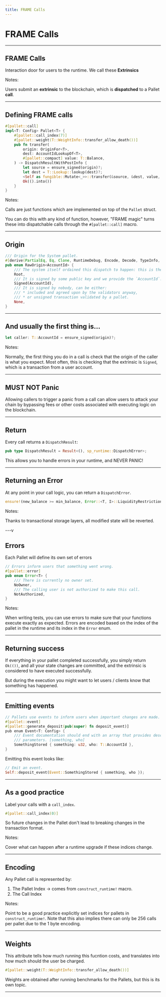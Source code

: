 ```yaml
---
title: FRAME Calls
---
```


# FRAME Calls

---

## FRAME Calls

Interaction door for users to the runtime.
We call these **Extrinsics**

Notes:

Users submit an **extrinsic** to the blockchain, which is **dispatched** to a Pallet **call**.

---

## Defining FRAME calls

```rust
#[pallet::call]
impl<T: Config> Pallet<T> {
	#[pallet::call_index(7)]
	#[pallet::weight(T::WeightInfo::transfer_allow_death())]
	pub fn transfer(
		origin: OriginFor<T>,
		dest: AccountIdLookupOf<T>,
		#[pallet::compact] value: T::Balance,
	) -> DispatchResultWithPostInfo {
		let source = ensure_signed(origin)?;
		let dest = T::Lookup::lookup(dest)?;
		<Self as fungible::Mutate<_>>::transfer(&source, &dest, value, Expendable)?;
		Ok(().into())
	}
}
```

Notes:

Calls are just functions which are implemented on top of the `Pallet` struct.

You can do this with any kind of function, however, "FRAME magic" turns these into dispatchable calls through the `#[pallet::call]` macro.

---

## Origin


```rust
/// Origin for the System pallet.
#[derive(PartialEq, Eq, Clone, RuntimeDebug, Encode, Decode, TypeInfo, MaxEncodedLen)]
pub enum RawOrigin<AccountId> {
	/// The system itself ordained this dispatch to happen: this is the highest privilege level.
	Root,
	/// It is signed by some public key and we provide the `AccountId`.
	Signed(AccountId),
	/// It is signed by nobody, can be either:
	/// * included and agreed upon by the validators anyway,
	/// * or unsigned transaction validated by a pallet.
	None,
}
```

---

## And usually the first thing is...

```rust
let caller: T::AccountId = ensure_signed(origin)?;
```

Notes:

Normally, the first thing you do in a call is check that the origin of the caller is what you expect.
Most often, this is checking that the extrinsic is `Signed`, which is a transaction from a user account.

---

## MUST NOT Panic

Allowing callers to trigger a panic from a call can allow users to attack your chain by bypassing fees or other costs associated with executing logic on the blockchain.

---

## Return

Every call returns a `DispatchResult`:

```rust
pub type DispatchResult = Result<(), sp_runtime::DispatchError>;
```

This allows you to handle errors in your runtime, and NEVER PANIC!

---

## Returning an Error

At any point in your call logic, you can return a `DispatchError`.

```rust
ensure!(new_balance >= min_balance, Error::<T, I>::LiquidityRestrictions);
```

Notes:

Thanks to transactional storage layers, all modified state will be reverted.

---v

## Errors

Each Pallet will define its own set of errors

```rust
// Errors inform users that something went wrong.
#[pallet::error]
pub enum Error<T> {
	/// There is currently no owner set.
	NoOwner,
	/// The calling user is not authorized to make this call.
	NotAuthorized,
}
```

Notes:

When writing tests, you can use errors to make sure that your functions execute exactly as expected.
Errors are encoded based on the index of the pallet in the runtime and its index in the `Error` enum.

---

## Returning success

If everything in your pallet completed successfully, you simply return `Ok(())`, and all your state changes are committed, and the extrinsic is considered to have executed successfully.

But during the execution you might want to let users / clients know that something has happened.

---

## Emitting events

```rust
// Pallets use events to inform users when important changes are made.
#[pallet::event]
#[pallet::generate_deposit(pub(super) fn deposit_event)]
pub enum Event<T: Config> {
	/// Event documentation should end with an array that provides descriptive names for event
	/// parameters. [something, who]
	SomethingStored { something: u32, who: T::AccountId },
}
```

Emitting this event looks like:

```rust
// Emit an event.
Self::deposit_event(Event::SomethingStored { something, who });
```

---

## As a good practice

Label your calls with a `call_index`.

```rust
#[pallet::call_index(0)]
```
So future changes in the Pallet don't lead to breaking changes in the transaction format.

Notes:

Cover what can happen after a runtime upgrade if these indices change.

---

## Encoding

Any Pallet call is represented by:

1. The Pallet Index -> comes from `construct_runtime!` macro. 
1. The Call Index

Notes:

Point to be a good practice explicitly set indices for pallets in `construct_runtime!`.
Note that this also implies there can only be 256 calls per pallet due to the 1 byte encoding.

---

## Weights

This attribute tells how much running this fucntion costs, and translates into how much should the user be charged.

```rust
#[pallet::weight(T::WeightInfo::transfer_allow_death())]
```

Weights are obtained after running benchmarks for the Pallets, but this is its own topic.

---